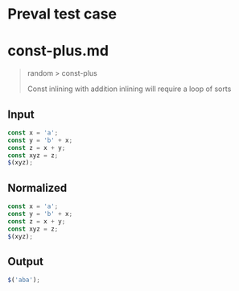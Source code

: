 # Preval test case

# const-plus.md

> random > const-plus
>
> Const inlining with addition inlining will require a loop of sorts

## Input

`````js filename=intro
const x = 'a';
const y = 'b' + x;
const z = x + y;
const xyz = z;
$(xyz);
`````

## Normalized

`````js filename=intro
const x = 'a';
const y = 'b' + x;
const z = x + y;
const xyz = z;
$(xyz);
`````

## Output

`````js filename=intro
$('aba');
`````
